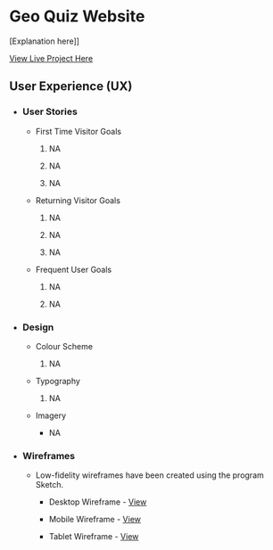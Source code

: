 # Geo Quiz Website

[Explanation here]]

[View Live Project Here]()


## User Experience (UX)

* ### User Stories
  - First Time Visitor Goals

    1. NA

    2. NA

    3. NA
 
  - Returning Visitor Goals

    1. NA

    2. NA

    3. NA

  - Frequent User Goals

    1. NA

    2. NA 


* ### Design
  - Colour Scheme

    1. NA

  - Typography

    1. NA

  - Imagery

    - NA

* ### Wireframes
  - Low-fidelity wireframes have been created using the program Sketch.

    - Desktop Wireframe - [View](assets/documentation/desktop-wireframe.png) 

    - Mobile Wireframe - [View](assets/documentation/mobile-wireframe.png)

    - Tablet Wireframe - [View](assets/documentation/tablet-wireframe.png) 